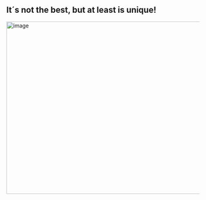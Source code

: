 It´s not the best, but at least is unique!
-

<img width="697" height="451" alt="image" src="https://github.com/user-attachments/assets/24516421-f9bd-4a17-9dd1-efba8e955234" />

